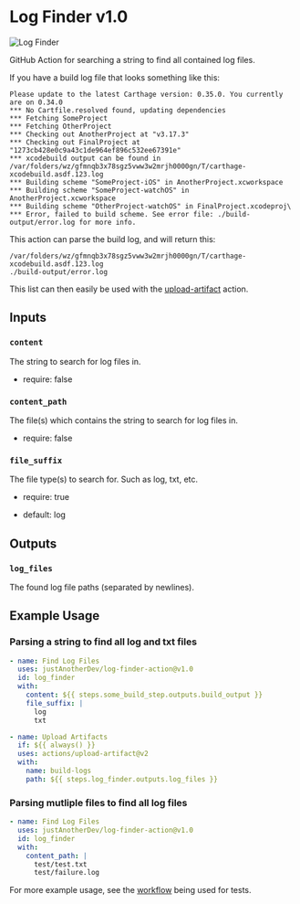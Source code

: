 # Log Finder v1.0

![Log Finder](https://github.com/justAnotherDev/log-finder-action/workflows/Log%20Finder/badge.svg)

GitHub Action for searching a string to find all contained log files.


If you have a build log file that looks something like this:

```
Please update to the latest Carthage version: 0.35.0. You currently are on 0.34.0
*** No Cartfile.resolved found, updating dependencies
*** Fetching SomeProject
*** Fetching OtherProject
*** Checking out AnotherProject at "v3.17.3"
*** Checking out FinalProject at "1273cb428e0c9a43c1de964ef896c532ee67391e"
*** xcodebuild output can be found in /var/folders/wz/gfmnqb3x78sgz5vww3w2mrjh0000gn/T/carthage-xcodebuild.asdf.123.log
*** Building scheme "SomeProject-iOS" in AnotherProject.xcworkspace
*** Building scheme "SomeProject-watchOS" in AnotherProject.xcworkspace
*** Building scheme "OtherProject-watchOS" in FinalProject.xcodeproj\
*** Error, failed to build scheme. See error file: ./build-output/error.log for more info.
```

This action can parse the build log, and will return this:

```
/var/folders/wz/gfmnqb3x78sgz5vww3w2mrjh0000gn/T/carthage-xcodebuild.asdf.123.log
./build-output/error.log
```

This list can then easily be used with the [upload-artifact](https://github.com/actions/upload-artifact) action.


## Inputs


### `content`

The string to search for log files in.

- require: false


### `content_path`

The file(s) which contains the string to search for log files in.

- require: false


### `file_suffix`

The file type(s) to search for. Such as log, txt, etc.

- require: true

- default: log

## Outputs

### `log_files`

The found log file paths (separated by newlines).

## Example Usage

### Parsing a string to find all log and txt files

```yaml
- name: Find Log Files
  uses: justAnotherDev/log-finder-action@v1.0
  id: log_finder
  with:
    content: ${{ steps.some_build_step.outputs.build_output }}
    file_suffix: |
      log
      txt

- name: Upload Artifacts
  if: ${{ always() }}
  uses: actions/upload-artifact@v2
  with:
    name: build-logs
    path: ${{ steps.log_finder.outputs.log_files }}
```

### Parsing mutliple files to find all log files

```yaml
- name: Find Log Files
  uses: justAnotherDev/log-finder-action@v1.0
  id: log_finder
  with:
    content_path: |
      test/test.txt
      test/failure.log
```

For more example usage, see the [workflow](https://github.com/justAnotherDev/log-finder-action/blob/master/.github/workflows/main.yml) being used for tests.
